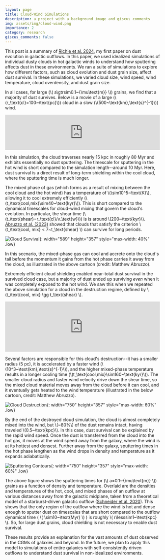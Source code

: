 ```yaml
---
layout: page
title: Cloud-Wind Simulations
description: a project with a background image and giscus comments
img: assets/img/cloud-wind.png
importance: 2
category: research
giscus_comments: false
---
```


This post is a summary of [Richie et al. 2024](https://ui.adsabs.harvard.edu/abs/2024arXiv240303711R/abstract), my first paper on dust evolution in galactic outflows. In this paper, we used idealized simulations of individual dusty clouds in hot galactic winds to understand how sputtering affects dust in these environments. We ran a suite of simulations to explore how different factors, such as cloud evolution and dust grain size, affect dust survival. In these simulations, we varied cloud size, wind speed, wind temperature, cloud overdensity, and dust grain size. 

In all cases, for large (\\( a\gtrsim0.1~{\mu\text{m}} \\)) grains, we find that a majority of dust survives. Below is a movie of a large (\\(r_\text{cl}=100~\text{pc}\\)) cloud in a slow (\\(500~\text{km}\,\text{s}^{-1}\\)) wind.



<div style="padding:22.89% 0 0 0;position:relative;"><iframe src="https://player.vimeo.com/video/927225139?badge=0&amp;autopause=0&amp;player_id=0&amp;app_id=58479" frameborder="0" allow="autoplay; fullscreen; picture-in-picture; clipboard-write" style="position:absolute;top:0;left:0;width:100%;height:100%;" title="survived_cloud"></iframe></div><script src="https://player.vimeo.com/api/player.js"></script>



In this simulation, the cloud traverses nearly 15 kpc in roughly 80 Myr and exhibits essentially no dust sputtering. The timescale for sputtering in the hot wind is short compared to the simulation length--around 10 Myr. Here, dust survival is a direct result of long-term shielding within the cool cloud, where the sputtering time is much longer. 

The mixed phase of gas (which forms as a result of mixing between the cool cloud and the hot wind) has a temperature of \\(\sim10^5~\text{K}\\), allowing it to cool extremely efficiently (\\(t_\text{cool,mix}\sim40~\text{kyr}\\)). This is short compared to the dynamical timescales for cloud-wind mixing that govern the cloud's evolution. In particular, the shear time (\\(t_\text{shear}=r_\text{cl}/v_\text{w}\\)) is is around \\(200~\text{kyr}\\). [Abruzzo et al. (2023)](https://ui.adsabs.harvard.edu/abs/2023arXiv230703228A/abstract) showed that clouds that satisfy the criterion \\(t_\text{cool, mix} < 7~t_\text{shear} \\) can survive for long periods.

![Cloud Survival](/assets/img/posts/cloud_surv.png){: width="589" height="357" style="max-width: 40%" .low}

In this scenario, the mixed-phase gas can cool and accrete onto the cloud's tail before the momentum it gains from the hot phase carries it away from the cloud, as illustrated in the above cartoon (credit: Matthew Abruzzo).

Extremely efficient cloud shielding enabled near-total dust survival in the survived cloud case, but a majority of dust ended up surviving _even_ when it was completely exposed to the hot wind. We saw this when we repeated the above simulation for a cloud in the destruction regime, defined by \\(t_\text{cool, mix} \gg t_\text{shear} \\).



<div style="padding:32.32% 0 0 0;position:relative;"><iframe src="https://player.vimeo.com/video/1018752642?badge=0&amp;autopause=0&amp;player_id=0&amp;app_id=58479" frameborder="0" allow="autoplay; fullscreen; picture-in-picture; clipboard-write" style="position:absolute;top:0;left:0;width:100%;height:100%;" title="destroyed_cloud"></iframe></div><script src="https://player.vimeo.com/api/player.js"></script>



Several factors are responsible for this cloud's destruction--it has a smaller radius (5 pc), it is accelerated by a faster wind (\\(10^3~\text{km}\,\text{s}^{-1}\\)), and the higher mixed-phase temperature results in a longer cooling time (\\(t_\text{cool,mix}\sim160~\text{kyr}\\)). The smaller cloud radius and faster wind velocity drive down the shear time, so the mixed cloud material moves away from the cloud before it can cool, and it eventually gets heated to the wind temperature (illustrated in the below cartoon, credit: Matthew Abruzzo).

![Cloud Destruction](/assets/img/posts/cloud_dest.png){: width="750" height="357" style="max-width: 60%" .low}

By the end of the destroyed cloud simulation, the cloud is almost completely mixed into the wind, but \\(~80\%\\) of the dust remains intact, having traveled \\(0.5~\text{kpc}\\). In this case, dust survival can be explained by the rapid wind speed. Once the dust is transferred from the cloud into the hot gas, it moves at the wind speed away from the galaxy, where the wind is at its hottest and densest. Further away from the galaxy, sputtering times in the hot phase lengthen as the wind drops in density and temperature as it expands adiabatically.

![Sputtering Contours](/assets/img/posts/sputtering_contours.jpg){: width="750" height="357" style="max-width: 60%" .low}

The above figure shows the sputtering times for (\\( a=0.1~{\mu\text{m}} \\)) grains as a function of density and temperature. Overlaid are the densities and temperatures of the hot, cool, and mixed phases of an outflow at various distances away from the galactic midplane, taken from a theoretical model of a starburst-driven galactic outflow ([Schneider et al. 2020](https://ui.adsabs.harvard.edu/abs/2020ApJ...895...43S/abstractt)). This shows that the only region of the outflow where the wind is hot and dense enough to sputter dust on timescales that are short compared to the outflow dynamical time ( \\( \sim10~\text{Myr} \\) ) is roughly \\( r\lesssim1~\text{kpc} \\). So, for large dust grains, cloud shielding is not necessary to enable dust survival.

These results provide an explanation for the vast amounts of dust observed in the CGMs of galaxies and beyond. In the future, we plan to apply this model to simulations of entire galaxies with self-consistently driven outflows to understand dust survival in non-idealized environments.
